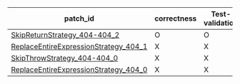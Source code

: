  | patch_id |correctness |Test-validation |NPEX-validation |
 |--- | --- | --- | --- | 
 | [SkipReturnStrategy_404-404_2](./patches/SkipReturnStrategy_404-404_2/patch.java#410) | O | O | X | 
 | [ReplaceEntireExpressionStrategy_404_1](./patches/ReplaceEntireExpressionStrategy_404_1/patch.java#410) | X | X | X | 
 | [SkipThrowStrategy_404-404_0](./patches/SkipThrowStrategy_404-404_0/patch.java#410) | X | X | X | 
 | [ReplaceEntireExpressionStrategy_404_0](./patches/ReplaceEntireExpressionStrategy_404_0/patch.java#410) | X | X | X | 
